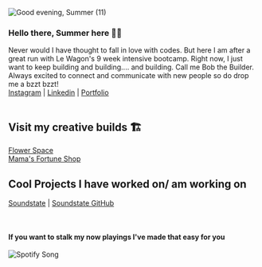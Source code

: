 ![Good evening, Summer (11)](https://user-images.githubusercontent.com/123570606/232206449-84939c3b-9531-41a6-afe2-a9b15b0bb4f5.png)



### Hello there, Summer here :lotus_position_woman:
Never would I have thought to fall in love with codes. But here I am after a great run with Le Wagon's 9 week intensive bootcamp. Right now, I just want to keep building and building.... and building. Call me Bob the Builder. Always  excited to connect and communicate with new people so do drop me a bzzt bzzt! <br>
[Instagram](https://www.instagram.com/thefatdog/) | [Linkedin](https://www.linkedin.com/in/summercjx/) | [Portfolio](summerchew.com)
<br>
<br>


## Visit my creative builds :building_construction:	 
[Flower Space](https://flower-space.vercel.app/) <br>
[Mama's Fortune Shop](https://fortune-cookie-rosy.vercel.app/)

## Cool Projects I have worked on/ am working on
[Soundstate](https://soundstate.live/) | [Soundstate GitHub](https://github.com/weepotty/soundstate) 


<!--
**sallyhoneybee/sallyhoneybee** is a ✨ _special_ ✨ repository because its `README.md` (this file) appears on your GitHub profile.

Here are some ideas to get you started:

- 🔭 I’m currently working on ...
- 🌱 I’m currently learning ...
- 👯 I’m looking to collaborate on ...
- 🤔 I’m looking for help with ...
- 💬 Ask me about ...
- 📫 How to reach me: ...
- 😄 Pronouns: ...
- ⚡ Fun fact: ...
-->
<br>


#### If you want to stalk my now playings I've made that easy for you
![Spotify Song](https://music-stalking.vercel.app//api?theme=dark&scan=true&rainbow=true)

